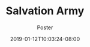 ---
title: "Salvation Army"
date: 2019-01-12T10:03:24-08:00
draft: true
subtitle: "Poster"
image: "/img/salvation-army-1080x1080.png"
alt: "Salvation Army Flyer"
---